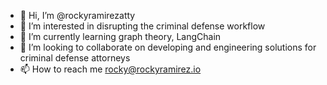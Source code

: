 - 👋 Hi, I’m @rockyramirezatty
- 👀 I’m interested in disrupting the criminal defense workflow 
- 🌱 I’m currently learning graph theory, LangChain
- 💞️ I’m looking to collaborate on developing and engineering solutions for criminal defense attorneys
- 📫 How to reach me rocky@rockyramirez.io
